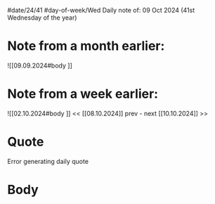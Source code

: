 
#date/24/41
#day-of-week/Wed
Daily note of: 09 Oct 2024 (41st Wednesday of the year)

# Note from a month earlier:
![[09.09.2024#body ]]

# Note from a week earlier:
![[02.10.2024#body ]]
 << [[08.10.2024]] prev - next [[10.10.2024]] >>
# Quote

Error generating daily quote
# Body

